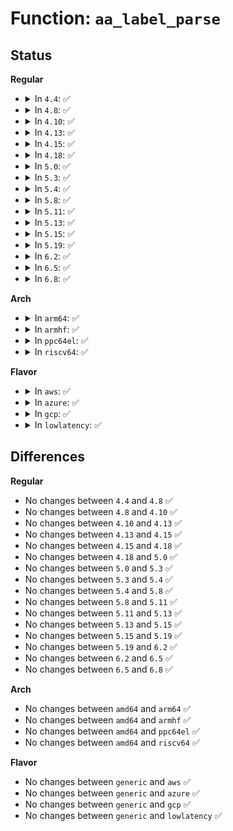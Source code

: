 # Function: <code>aa_label_parse</code>

## Status
<b>Regular</b>
<ul>
<li>
<details>
<summary>In <code>4.4</code>: ✅</summary>

```c
struct aa_label *aa_label_parse(struct aa_label *base, const char *str, gfp_t gfp, bool create, bool force_stack);
```

**Collision:** Unique Global

**Inline:** No

**Transformation:** False

**Instances:**

```
In security/apparmor/label.c (ffffffff8138d790)
Location: security/apparmor/label.c:1834
Inline: False
Direct callers:
  - security/apparmor/domain.c:x_table_lookup
  - security/apparmor/domain.c:profile_transition
  - security/apparmor/domain.c:aa_change_profile
  - security/apparmor/domain.c:aa_change_profile
```
**Symbols:**

```
ffffffff8138d790-ffffffff8138dba2: aa_label_parse (STB_GLOBAL)
```
</details>
</li>
<li>
<details>
<summary>In <code>4.8</code>: ✅</summary>

```c
struct aa_label *aa_label_parse(struct aa_label *base, const char *str, gfp_t gfp, bool create, bool force_stack);
```

**Collision:** Unique Global

**Inline:** No

**Transformation:** False

**Instances:**

```
In security/apparmor/label.c (ffffffff813c8560)
Location: security/apparmor/label.c:1849
Inline: False
Direct callers:
  - security/apparmor/apparmorfs.c:aa_write_access
  - security/apparmor/domain.c:aa_change_profile
  - security/apparmor/domain.c:aa_change_profile
  - security/apparmor/domain.c:profile_transition
  - security/apparmor/domain.c:x_table_lookup
```
**Symbols:**

```
ffffffff813c8560-ffffffff813c89a1: aa_label_parse (STB_GLOBAL)
```
</details>
</li>
<li>
<details>
<summary>In <code>4.10</code>: ✅</summary>

```c
struct aa_label *aa_label_parse(struct aa_label *base, const char *str, gfp_t gfp, bool create, bool force_stack);
```

**Collision:** Unique Global

**Inline:** No

**Transformation:** False

**Instances:**

```
In security/apparmor/label.c (ffffffff813dfb40)
Location: security/apparmor/label.c:1881
Inline: False
Direct callers:
  - security/apparmor/apparmorfs.c:aa_write_access
  - security/apparmor/domain.c:aa_change_profile
  - security/apparmor/domain.c:profile_transition
  - security/apparmor/domain.c:x_table_lookup
```
**Symbols:**

```
ffffffff813dfb40-ffffffff813dffbe: aa_label_parse (STB_GLOBAL)
```
</details>
</li>
<li>
<details>
<summary>In <code>4.13</code>: ✅</summary>

```c
struct aa_label *aa_label_parse(struct aa_label *base, const char *str, gfp_t gfp, bool create, bool force_stack);
```

**Collision:** Unique Global

**Inline:** No

**Transformation:** False

**Instances:**

```
In security/apparmor/label.c (ffffffff813ef1a0)
Location: security/apparmor/label.c:1856
Inline: False
Direct callers:
  - security/apparmor/apparmorfs.c:aa_write_access
  - security/apparmor/apparmorfs.c:aa_write_access
  - security/apparmor/apparmorfs.c:aa_write_access
  - security/apparmor/domain.c:aa_change_profile
  - security/apparmor/domain.c:profile_transition
  - security/apparmor/domain.c:x_table_lookup
```
**Symbols:**

```
ffffffff813ef1a0-ffffffff813ef504: aa_label_parse (STB_GLOBAL)
```
</details>
</li>
<li>
<details>
<summary>In <code>4.15</code>: ✅</summary>

```c
struct aa_label *aa_label_parse(struct aa_label *base, const char *str, gfp_t gfp, bool create, bool force_stack);
```

**Collision:** Unique Global

**Inline:** No

**Transformation:** False

**Instances:**

```
In security/apparmor/label.c (ffffffff81416fc0)
Location: security/apparmor/label.c:1856
Inline: False
Direct callers:
  - security/apparmor/apparmorfs.c:aa_write_access
  - security/apparmor/apparmorfs.c:aa_write_access
  - security/apparmor/apparmorfs.c:aa_write_access
  - security/apparmor/domain.c:aa_change_profile
  - security/apparmor/domain.c:profile_transition
  - security/apparmor/domain.c:x_table_lookup
```
**Symbols:**

```
ffffffff81416fc0-ffffffff8141732d: aa_label_parse (STB_GLOBAL)
```
</details>
</li>
<li>
<details>
<summary>In <code>4.18</code>: ✅</summary>

```c
struct aa_label *aa_label_parse(struct aa_label *base, const char *str, gfp_t gfp, bool create, bool force_stack);
```

**Collision:** Unique Global

**Inline:** No

**Transformation:** False

**Instances:**

```
In security/apparmor/label.c (ffffffff81449750)
Location: security/apparmor/label.c:1940
Inline: False
Direct callers:
  - security/apparmor/apparmorfs.c:aa_write_access
  - security/apparmor/apparmorfs.c:aa_write_access
  - security/apparmor/apparmorfs.c:aa_write_access
  - security/apparmor/audit.c:aa_audit_rule_init
  - security/apparmor/domain.c:aa_change_profile
  - security/apparmor/domain.c:profile_transition
  - security/apparmor/domain.c:x_table_lookup
```
**Symbols:**

```
ffffffff81449750-ffffffff8144979d: aa_label_parse (STB_GLOBAL)
```
</details>
</li>
<li>
<details>
<summary>In <code>5.0</code>: ✅</summary>

```c
struct aa_label *aa_label_parse(struct aa_label *base, const char *str, gfp_t gfp, bool create, bool force_stack);
```

**Collision:** Unique Global

**Inline:** No

**Transformation:** False

**Instances:**

```
In security/apparmor/label.c (ffffffff814666e0)
Location: security/apparmor/label.c:1941
Inline: False
Direct callers:
  - security/apparmor/apparmorfs.c:aa_write_access
  - security/apparmor/apparmorfs.c:aa_write_access
  - security/apparmor/apparmorfs.c:aa_write_access
  - security/apparmor/domain.c:aa_change_profile
  - security/apparmor/domain.c:profile_transition
  - security/apparmor/domain.c:x_table_lookup
```
**Symbols:**

```
ffffffff814666e0-ffffffff8146672d: aa_label_parse (STB_GLOBAL)
```
</details>
</li>
<li>
<details>
<summary>In <code>5.3</code>: ✅</summary>

```c
struct aa_label *aa_label_parse(struct aa_label *base, const char *str, gfp_t gfp, bool create, bool force_stack);
```

**Collision:** Unique Global

**Inline:** No

**Transformation:** False

**Instances:**

```
In security/apparmor/label.c (ffffffff81493c20)
Location: security/apparmor/label.c:1937
Inline: False
Direct callers:
  - security/apparmor/domain.c:aa_change_profile
  - security/apparmor/domain.c:profile_transition
  - security/apparmor/domain.c:x_table_lookup
```
**Symbols:**

```
ffffffff81493c20-ffffffff81493c6c: aa_label_parse (STB_GLOBAL)
```
</details>
</li>
<li>
<details>
<summary>In <code>5.4</code>: ✅</summary>

```c
struct aa_label *aa_label_parse(struct aa_label *base, const char *str, gfp_t gfp, bool create, bool force_stack);
```

**Collision:** Unique Global

**Inline:** No

**Transformation:** False

**Instances:**

```
In security/apparmor/label.c (ffffffff814adb50)
Location: security/apparmor/label.c:1966
Inline: False
Direct callers:
  - security/apparmor/domain.c:aa_change_profile
  - security/apparmor/domain.c:profile_transition
  - security/apparmor/domain.c:x_table_lookup
```
**Symbols:**

```
ffffffff814adb50-ffffffff814adb9c: aa_label_parse (STB_GLOBAL)
```
</details>
</li>
<li>
<details>
<summary>In <code>5.8</code>: ✅</summary>

```c
struct aa_label *aa_label_parse(struct aa_label *base, const char *str, gfp_t gfp, bool create, bool force_stack);
```

**Collision:** Unique Global

**Inline:** No

**Transformation:** False

**Instances:**

```
In security/apparmor/label.c (ffffffff8150ca60)
Location: security/apparmor/label.c:1963
Inline: False
Direct callers:
  - security/apparmor/audit.c:aa_audit_rule_init
  - security/apparmor/domain.c:aa_change_profile
  - security/apparmor/domain.c:profile_transition
  - security/apparmor/domain.c:x_table_lookup
```
**Symbols:**

```
ffffffff8150ca60-ffffffff8150caac: aa_label_parse (STB_GLOBAL)
```
</details>
</li>
<li>
<details>
<summary>In <code>5.11</code>: ✅</summary>

```c
struct aa_label *aa_label_parse(struct aa_label *base, const char *str, gfp_t gfp, bool create, bool force_stack);
```

**Collision:** Unique Global

**Inline:** No

**Transformation:** False

**Instances:**

```
In security/apparmor/label.c (ffffffff81529920)
Location: security/apparmor/label.c:1963
Inline: False
Direct callers:
  - security/apparmor/audit.c:aa_audit_rule_init
  - security/apparmor/domain.c:aa_change_profile
  - security/apparmor/domain.c:profile_transition
  - security/apparmor/domain.c:x_table_lookup
```
**Symbols:**

```
ffffffff81529920-ffffffff8152996c: aa_label_parse (STB_GLOBAL)
```
</details>
</li>
<li>
<details>
<summary>In <code>5.13</code>: ✅</summary>

```c
struct aa_label *aa_label_parse(struct aa_label *base, const char *str, gfp_t gfp, bool create, bool force_stack);
```

**Collision:** Unique Global

**Inline:** No

**Transformation:** False

**Instances:**

```
In security/apparmor/label.c (ffffffff8152fad0)
Location: security/apparmor/label.c:1963
Inline: False
Direct callers:
  - security/apparmor/audit.c:aa_audit_rule_init
  - security/apparmor/domain.c:aa_change_profile
  - security/apparmor/domain.c:profile_transition
  - security/apparmor/domain.c:x_table_lookup
```
**Symbols:**

```
ffffffff8152fad0-ffffffff8152fb1c: aa_label_parse (STB_GLOBAL)
```
</details>
</li>
<li>
<details>
<summary>In <code>5.15</code>: ✅</summary>

```c
struct aa_label *aa_label_parse(struct aa_label *base, const char *str, gfp_t gfp, bool create, bool force_stack);
```

**Collision:** Unique Global

**Inline:** No

**Transformation:** False

**Instances:**

```
In security/apparmor/label.c (ffffffff8158def0)
Location: security/apparmor/label.c:1963
Inline: False
Direct callers:
  - security/apparmor/audit.c:aa_audit_rule_init
  - security/apparmor/domain.c:aa_change_profile
  - security/apparmor/domain.c:profile_transition
  - security/apparmor/domain.c:x_table_lookup
```
**Symbols:**

```
ffffffff8158def0-ffffffff8158df3c: aa_label_parse (STB_GLOBAL)
```
</details>
</li>
<li>
<details>
<summary>In <code>5.19</code>: ✅</summary>

```c
struct aa_label *aa_label_parse(struct aa_label *base, const char *str, gfp_t gfp, bool create, bool force_stack);
```

**Collision:** Unique Global

**Inline:** No

**Transformation:** False

**Instances:**

```
In security/apparmor/label.c (ffffffff8162ec90)
Location: security/apparmor/label.c:1973
Inline: False
Direct callers:
  - security/apparmor/audit.c:aa_audit_rule_init
  - security/apparmor/domain.c:aa_change_profile
  - security/apparmor/domain.c:profile_transition
  - security/apparmor/domain.c:x_table_lookup
```
**Symbols:**

```
ffffffff8162ec90-ffffffff8162ecef: aa_label_parse (STB_GLOBAL)
```
</details>
</li>
<li>
<details>
<summary>In <code>6.2</code>: ✅</summary>

```c
struct aa_label *aa_label_parse(struct aa_label *base, const char *str, gfp_t gfp, bool create, bool force_stack);
```

**Collision:** Unique Global

**Inline:** No

**Transformation:** False

**Instances:**

```
In security/apparmor/label.c (ffffffff816e3870)
Location: security/apparmor/label.c:1967
Inline: False
Direct callers:
  - security/apparmor/audit.c:aa_audit_rule_init
  - security/apparmor/domain.c:aa_change_profile
  - security/apparmor/domain.c:profile_transition
  - security/apparmor/domain.c:x_table_lookup
```
**Symbols:**

```
ffffffff816e3870-ffffffff816e38cf: aa_label_parse (STB_GLOBAL)
```
</details>
</li>
<li>
<details>
<summary>In <code>6.5</code>: ✅</summary>

```c
struct aa_label *aa_label_parse(struct aa_label *base, const char *str, gfp_t gfp, bool create, bool force_stack);
```

**Collision:** Unique Global

**Inline:** No

**Transformation:** False

**Instances:**

```
In security/apparmor/label.c (ffffffff8171cdd0)
Location: security/apparmor/label.c:1967
Inline: False
Direct callers:
  - security/apparmor/audit.c:aa_audit_rule_init
  - security/apparmor/domain.c:aa_change_profile
  - security/apparmor/domain.c:profile_transition
  - security/apparmor/domain.c:x_table_lookup
```
**Symbols:**

```
ffffffff8171cdd0-ffffffff8171ce2f: aa_label_parse (STB_GLOBAL)
```
</details>
</li>
<li>
<details>
<summary>In <code>6.8</code>: ✅</summary>

```c
struct aa_label *aa_label_parse(struct aa_label *base, const char *str, gfp_t gfp, bool create, bool force_stack);
```

**Collision:** Unique Global

**Inline:** No

**Transformation:** False

**Instances:**

```
In security/apparmor/label.c (ffffffff8175b820)
Location: security/apparmor/label.c:1973
Inline: False
Direct callers:
  - security/apparmor/task.c:aa_profile_ns_perm
  - security/apparmor/domain.c:aa_change_profile
  - security/apparmor/domain.c:x_table_lookup
```
**Symbols:**

```
ffffffff8175b820-ffffffff8175b87f: aa_label_parse (STB_GLOBAL)
```
</details>
</li>
</ul>
<b>Arch</b>
<ul>
<li>
<details>
<summary>In <code>arm64</code>: ✅</summary>

```c
struct aa_label *aa_label_parse(struct aa_label *base, const char *str, gfp_t gfp, bool create, bool force_stack);
```

**Collision:** Unique Global

**Inline:** No

**Transformation:** False

**Instances:**

```
In security/apparmor/label.c (ffff8000105a4fd8)
Location: security/apparmor/label.c:1966
Inline: False
Direct callers:
  - security/apparmor/domain.c:aa_change_profile
  - security/apparmor/domain.c:profile_transition
  - security/apparmor/domain.c:x_table_lookup
```
**Symbols:**

```
ffff8000105a4fd8-ffff8000105a5040: aa_label_parse (STB_GLOBAL)
```
</details>
</li>
<li>
<details>
<summary>In <code>armhf</code>: ✅</summary>

```c
struct aa_label *aa_label_parse(struct aa_label *base, const char *str, gfp_t gfp, bool create, bool force_stack);
```

**Collision:** Unique Global

**Inline:** No

**Transformation:** False

**Instances:**

```
In security/apparmor/label.c (c0755270)
Location: security/apparmor/label.c:1966
Inline: False
Direct callers:
  - security/apparmor/domain.c:aa_change_profile
  - security/apparmor/domain.c:profile_transition
  - security/apparmor/domain.c:x_table_lookup
```
**Symbols:**

```
c0755270-c07552c4: aa_label_parse (STB_GLOBAL)
```
</details>
</li>
<li>
<details>
<summary>In <code>ppc64el</code>: ✅</summary>

```c
struct aa_label *aa_label_parse(struct aa_label *base, const char *str, gfp_t gfp, bool create, bool force_stack);
```

**Collision:** Unique Global

**Inline:** No

**Transformation:** False

**Instances:**

```
In security/apparmor/label.c (c000000000720f90)
Location: security/apparmor/label.c:1966
Inline: False
Direct callers:
  - security/apparmor/domain.c:aa_change_profile
  - security/apparmor/domain.c:profile_transition
  - security/apparmor/domain.c:x_table_lookup
```
**Symbols:**

```
c000000000720f90-c00000000072100c: aa_label_parse (STB_GLOBAL)
```
</details>
</li>
<li>
<details>
<summary>In <code>riscv64</code>: ✅</summary>

```c
struct aa_label *aa_label_parse(struct aa_label *base, const char *str, gfp_t gfp, bool create, bool force_stack);
```

**Collision:** Unique Global

**Inline:** No

**Transformation:** False

**Instances:**

```
In security/apparmor/label.c (ffffffe0003eee1e)
Location: security/apparmor/label.c:1966
Inline: False
Direct callers:
  - security/apparmor/domain.c:aa_change_profile
  - security/apparmor/domain.c:profile_transition
  - security/apparmor/domain.c:x_table_lookup
```
**Symbols:**

```
ffffffe0003eee1e-ffffffe0003eee74: aa_label_parse (STB_GLOBAL)
```
</details>
</li>
</ul>
<b>Flavor</b>
<ul>
<li>
<details>
<summary>In <code>aws</code>: ✅</summary>

```c
struct aa_label *aa_label_parse(struct aa_label *base, const char *str, gfp_t gfp, bool create, bool force_stack);
```

**Collision:** Unique Global

**Inline:** No

**Transformation:** False

**Instances:**

```
In security/apparmor/label.c (ffffffff814a6130)
Location: security/apparmor/label.c:1966
Inline: False
Direct callers:
  - security/apparmor/domain.c:aa_change_profile
  - security/apparmor/domain.c:profile_transition
  - security/apparmor/domain.c:x_table_lookup
```
**Symbols:**

```
ffffffff814a6130-ffffffff814a617c: aa_label_parse (STB_GLOBAL)
```
</details>
</li>
<li>
<details>
<summary>In <code>azure</code>: ✅</summary>

```c
struct aa_label *aa_label_parse(struct aa_label *base, const char *str, gfp_t gfp, bool create, bool force_stack);
```

**Collision:** Unique Global

**Inline:** No

**Transformation:** False

**Instances:**

```
In security/apparmor/label.c (ffffffff81496b50)
Location: security/apparmor/label.c:1966
Inline: False
Direct callers:
  - security/apparmor/domain.c:aa_change_profile
  - security/apparmor/domain.c:profile_transition
  - security/apparmor/domain.c:x_table_lookup
```
**Symbols:**

```
ffffffff81496b50-ffffffff81496b9c: aa_label_parse (STB_GLOBAL)
```
</details>
</li>
<li>
<details>
<summary>In <code>gcp</code>: ✅</summary>

```c
struct aa_label *aa_label_parse(struct aa_label *base, const char *str, gfp_t gfp, bool create, bool force_stack);
```

**Collision:** Unique Global

**Inline:** No

**Transformation:** False

**Instances:**

```
In security/apparmor/label.c (ffffffff814a21d0)
Location: security/apparmor/label.c:1966
Inline: False
Direct callers:
  - security/apparmor/domain.c:aa_change_profile
  - security/apparmor/domain.c:profile_transition
  - security/apparmor/domain.c:x_table_lookup
```
**Symbols:**

```
ffffffff814a21d0-ffffffff814a221c: aa_label_parse (STB_GLOBAL)
```
</details>
</li>
<li>
<details>
<summary>In <code>lowlatency</code>: ✅</summary>

```c
struct aa_label *aa_label_parse(struct aa_label *base, const char *str, gfp_t gfp, bool create, bool force_stack);
```

**Collision:** Unique Global

**Inline:** No

**Transformation:** False

**Instances:**

```
In security/apparmor/label.c (ffffffff814ba990)
Location: security/apparmor/label.c:1966
Inline: False
Direct callers:
  - security/apparmor/domain.c:aa_change_profile
  - security/apparmor/domain.c:profile_transition
  - security/apparmor/domain.c:x_table_lookup
```
**Symbols:**

```
ffffffff814ba990-ffffffff814ba9dc: aa_label_parse (STB_GLOBAL)
```
</details>
</li>
</ul>

## Differences
<b>Regular</b>
<ul>
<li>
No changes between <code>4.4</code> and <code>4.8</code> ✅
</li>
<li>
No changes between <code>4.8</code> and <code>4.10</code> ✅
</li>
<li>
No changes between <code>4.10</code> and <code>4.13</code> ✅
</li>
<li>
No changes between <code>4.13</code> and <code>4.15</code> ✅
</li>
<li>
No changes between <code>4.15</code> and <code>4.18</code> ✅
</li>
<li>
No changes between <code>4.18</code> and <code>5.0</code> ✅
</li>
<li>
No changes between <code>5.0</code> and <code>5.3</code> ✅
</li>
<li>
No changes between <code>5.3</code> and <code>5.4</code> ✅
</li>
<li>
No changes between <code>5.4</code> and <code>5.8</code> ✅
</li>
<li>
No changes between <code>5.8</code> and <code>5.11</code> ✅
</li>
<li>
No changes between <code>5.11</code> and <code>5.13</code> ✅
</li>
<li>
No changes between <code>5.13</code> and <code>5.15</code> ✅
</li>
<li>
No changes between <code>5.15</code> and <code>5.19</code> ✅
</li>
<li>
No changes between <code>5.19</code> and <code>6.2</code> ✅
</li>
<li>
No changes between <code>6.2</code> and <code>6.5</code> ✅
</li>
<li>
No changes between <code>6.5</code> and <code>6.8</code> ✅
</li>
</ul>
<b>Arch</b>
<ul>
<li>
No changes between <code>amd64</code> and <code>arm64</code> ✅
</li>
<li>
No changes between <code>amd64</code> and <code>armhf</code> ✅
</li>
<li>
No changes between <code>amd64</code> and <code>ppc64el</code> ✅
</li>
<li>
No changes between <code>amd64</code> and <code>riscv64</code> ✅
</li>
</ul>
<b>Flavor</b>
<ul>
<li>
No changes between <code>generic</code> and <code>aws</code> ✅
</li>
<li>
No changes between <code>generic</code> and <code>azure</code> ✅
</li>
<li>
No changes between <code>generic</code> and <code>gcp</code> ✅
</li>
<li>
No changes between <code>generic</code> and <code>lowlatency</code> ✅
</li>
</ul>
